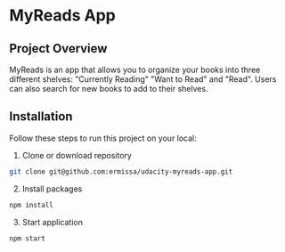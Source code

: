 # MyReads App

## Project Overview

MyReads is an app that allows you to organize your books into three different shelves: "Currently Reading" "Want to Read" and "Read". 
Users can also search for new books to add to their shelves.

## Installation

Follow these steps to run this project on your local:

1. Clone or download repository

```bash
git clone git@github.com:ermissa/udacity-myreads-app.git
```

2. Install packages

```bash
npm install
```

3. Start application

```bash
npm start
```